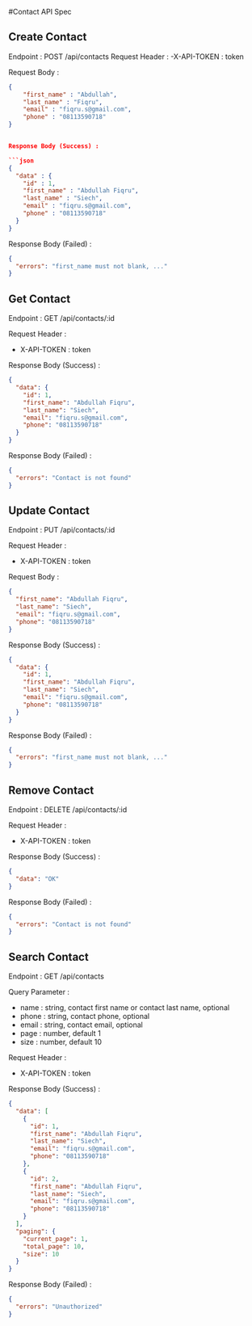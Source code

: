 #Contact API Spec

## Create Contact

Endpoint : POST /api/contacts
Request Header :
-X-API-TOKEN : token

Request Body :

````json
{
    "first_name" : "Abdullah",
    "last_name" : "Fiqru",
    "email" : "fiqru.s@gmail.com",
    "phone" : "08113590718"
}


Response Body (Success) :

```json
{
  "data" : {
    "id" : 1,
    "first_name" : "Abdullah Fiqru",
    "last_name" : "Siech",
    "email" : "fiqru.s@gmail.com",
    "phone" : "08113590718"
  }
}
````

Response Body (Failed) :

```json
{
  "errors": "first_name must not blank, ..."
}
```

## Get Contact

Endpoint : GET /api/contacts/:id

Request Header :

- X-API-TOKEN : token

Response Body (Success) :

```json
{
  "data": {
    "id": 1,
    "first_name": "Abdullah Fiqru",
    "last_name": "Siech",
    "email": "fiqru.s@gmail.com",
    "phone": "08113590718"
  }
}
```

Response Body (Failed) :

```json
{
  "errors": "Contact is not found"
}
```

## Update Contact

Endpoint : PUT /api/contacts/:id

Request Header :

- X-API-TOKEN : token

Request Body :

```json
{
  "first_name": "Abdullah Fiqru",
  "last_name": "Siech",
  "email": "fiqru.s@gmail.com",
  "phone": "08113590718"
}
```

Response Body (Success) :

```json
{
  "data": {
    "id": 1,
    "first_name": "Abdullah Fiqru",
    "last_name": "Siech",
    "email": "fiqru.s@gmail.com",
    "phone": "08113590718"
  }
}
```

Response Body (Failed) :

```json
{
  "errors": "first_name must not blank, ..."
}
```

## Remove Contact

Endpoint : DELETE /api/contacts/:id

Request Header :

- X-API-TOKEN : token

Response Body (Success) :

```json
{
  "data": "OK"
}
```

Response Body (Failed) :

```json
{
  "errors": "Contact is not found"
}
```

## Search Contact

Endpoint : GET /api/contacts

Query Parameter :

- name : string, contact first name or contact last name, optional
- phone : string, contact phone, optional
- email : string, contact email, optional
- page : number, default 1
- size : number, default 10

Request Header :

- X-API-TOKEN : token

Response Body (Success) :

```json
{
  "data": [
    {
      "id": 1,
      "first_name": "Abdullah Fiqru",
      "last_name": "Siech",
      "email": "fiqru.s@gmail.com",
      "phone": "08113590718"
    },
    {
      "id": 2,
      "first_name": "Abdullah Fiqru",
      "last_name": "Siech",
      "email": "fiqru.s@gmail.com",
      "phone": "08113590718"
    }
  ],
  "paging": {
    "current_page": 1,
    "total_page": 10,
    "size": 10
  }
}
```

Response Body (Failed) :

```json
{
  "errors": "Unauthorized"
}
```
